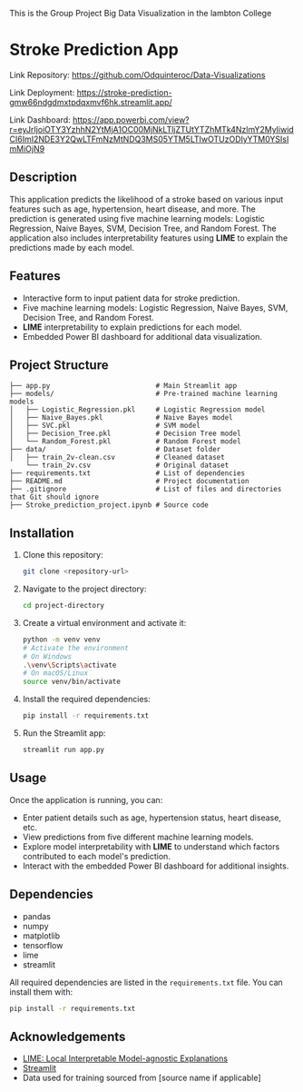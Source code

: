 This is the Group Project Big Data Visualization in the lambton College

# Stroke Prediction App

Link Repository: https://github.com/Odquinteroc/Data-Visualizations

Link Deployment: https://stroke-prediction-gmw66ndgdmxtpdqxmvf6hk.streamlit.app/

Link Dashboard: https://app.powerbi.com/view?r=eyJrIjoiOTY3YzhhN2YtMjA1OC00MjNkLTljZTUtYTZhMTk4NzlmY2MyIiwidCI6ImI2NDE3Y2QwLTFmNzMtNDQ3MS05YTM5LTIwOTUzODIyYTM0YSIsImMiOjN9


## Description

This application predicts the likelihood of a stroke based on various input features such as age, hypertension, heart disease, and more. The prediction is generated using five machine learning models: Logistic Regression, Naive Bayes, SVM, Decision Tree, and Random Forest. The application also includes interpretability features using **LIME** to explain the predictions made by each model.

## Features
- Interactive form to input patient data for stroke prediction.
- Five machine learning models: Logistic Regression, Naive Bayes, SVM, Decision Tree, and Random Forest.
- **LIME** interpretability to explain predictions for each model.
- Embedded Power BI dashboard for additional data visualization.

## Project Structure
```
├── app.py                          # Main Streamlit app
├── models/                         # Pre-trained machine learning models
│   ├── Logistic_Regression.pkl     # Logistic Regression model
│   ├── Naive_Bayes.pkl             # Naive Bayes model
│   ├── SVC.pkl                     # SVM model
│   ├── Decision_Tree.pkl           # Decision Tree model
│   └── Random_Forest.pkl           # Random Forest model
├── data/                           # Dataset folder
│   ├── train_2v-clean.csv          # Cleaned dataset
    └── train_2v.csv                # Original dataset  
├── requirements.txt                # List of dependencies
├── README.md                       # Project documentation
├── .gitignore                      # List of files and directories that Git should ignore 
├── Stroke_prediction_project.ipynb # Source code
```

## Installation

1. Clone this repository:
   ```bash
   git clone <repository-url>
   ```

2. Navigate to the project directory:
   ```bash
   cd project-directory
   ```

3. Create a virtual environment and activate it:
   ```bash
   python -m venv venv
   # Activate the environment
   # On Windows
   .\venv\Scripts\activate
   # On macOS/Linux
   source venv/bin/activate
   ```

4. Install the required dependencies:
   ```bash
   pip install -r requirements.txt
   ```

5. Run the Streamlit app:
   ```bash
   streamlit run app.py
   ```

## Usage

Once the application is running, you can:
- Enter patient details such as age, hypertension status, heart disease, etc.
- View predictions from five different machine learning models.
- Explore model interpretability with **LIME** to understand which factors contributed to each model's prediction.
- Interact with the embedded Power BI dashboard for additional insights.

## Dependencies

- pandas
- numpy
- matplotlib
- tensorflow
- lime
- streamlit

All required dependencies are listed in the `requirements.txt` file. You can install them with:
```bash
pip install -r requirements.txt
```

## Acknowledgements

- [LIME: Local Interpretable Model-agnostic Explanations](https://github.com/marcotcr/lime)
- [Streamlit](https://www.streamlit.io/)
- Data used for training sourced from [source name if applicable]